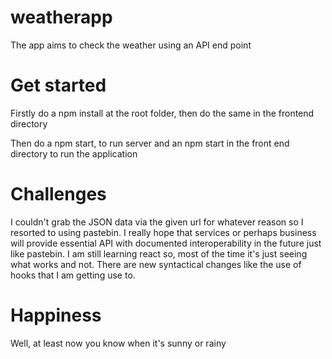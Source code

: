 # weatherapp
The app aims to check the weather using an API end point

# Get started
Firstly do a npm install at the root folder, then do the same in the frontend directory

Then do a npm start, to run server and an npm start in the front end directory to run the application

# Challenges
I couldn't grab the JSON data via the given url for whatever reason so I resorted to using pastebin. 
I really hope that services or perhaps business will provide essential API with documented interoperability in the future just like pastebin.
I am still learning react so, most of the time it's just seeing what works and not. There are new syntactical changes like the use of hooks that I am getting use to.

# Happiness
Well, at least now you know when it's sunny or rainy
